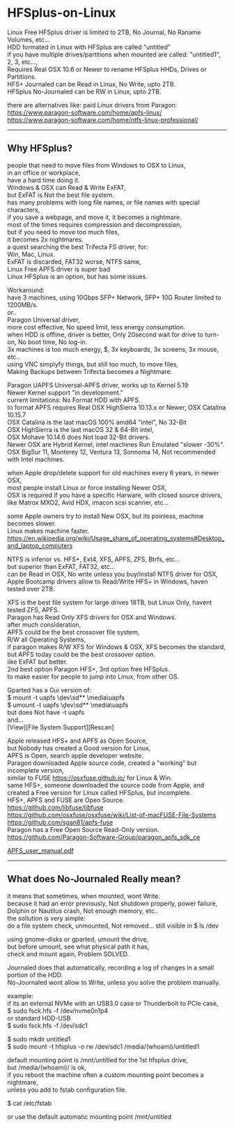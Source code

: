 # HFSplus-on-Linux

Linux Free HFSplus driver is limited to 2TB, No Journal, No Raname Volumes, etc... </br>
HDD formated in Linux with HFSplus are called "untitled" </br>
if you have multiple drives/partitions when mounted are called: "untitled1", 2, 3, etc..., </br>
Requires Real OSX 10.6 or Newer to rename HFSplus HHDs, Drives or Partitions. </br>
HFS+ Journaled can be Read in Linux, No Write, upto 2TB. </br>
HFSplus No-Journaled can be RW in Linux, upto 2TB. </br>

there are alternatives like: paid Linux drivers from Paragon: </br> 
https://www.paragon-software.com/home/apfs-linux/ </br>
https://www.paragon-software.com/home/ntfs-linux-professional/ </br>

----------

## Why HFSplus? 

people that need to move files from Windows to OSX to Linux, </br>
in an office or workplace, </br>
have a hard time doing it. </br>
Windows & OSX can Read & Write ExFAT, </br>
but ExFAT is Not the best file system. </br>
has many problems with long file names, or file names with special characters, </br>
if you save a webpage, and move it, it becomes a nightmare. </br>
most of the times requires compression and decompression, </br>
but if you need to move too much files, </br>
it becomes 2x nightmares. </br>
a quest searching the best Trifecta FS driver, for: </br>
Win, Mac, Linux. </br>
ExFAT is discarded, FAT32 worse, NTFS same, </br>
Linux Free APFS driver is super bad </br>
Linux HFSplus is an option, but has some issues. </br>

Workaround: </br>
have 3 machines, using 10Gbps SFP+ Network, SFP+ 10G Router limited to 1200MB/s. </br>
or.. </br>
Paragon Universal driver, </br>
more cost effective, No speed limit, less energy consumption. </br>
when HDD is offline, driver is better, Only 20second wait for drive to turn-on, No boot time, No log-in. </br>
3x machines is too much energy, $, 3x keyboards, 3x screens, 3x mouse, etc.. </br>
using VNC simplyfy things, but still too much, to move files, </br>
Making Backups between Trifecta becomes a Nightmare. </br>

Paragon UAPFS Universal-APFS driver, works up to Kernel 5.19 </br>
Newer Kernel support "in development." </br>
current limitations: No Format HDD with APFS. </br>
to format APFS requires Real OSX HighSierra 10.13.x or Newer, OSX Catalina 10.15.7 </br>
OSX Catalina is the last macOS 100% amd64 "intel", No 32-Bit </br>
OSX HighSierra is the last macOS 32 & 64-Bit intel, </br>
OSX Mohave 10.14.6 does Not load 32-Bit drivers. </br>
Newer OSX are Hybrid Kernel, intel machines Run Emulated "slower -30%". </br>
OSX BigSur 11, Monterey 12, Ventura 13, Sonnoma 14, Not recommended with Intel machines. </br>

when Apple drop/delete support for old machines every 6 years, in newer OSX, </br>
most people install Linux or force installing Newer OSX, </br>
OSX is required if you have a specific Harware, with closed source drivers, </br>
like Matrox MXO2, Avid HDX, imacon scsi scanner, etc... </br>

some Apple owners try to install New OSX, but its poinless, machine becomes slower. </br>
Linux makes machine faster. </br>
https://en.wikipedia.org/wiki/Usage_share_of_operating_systems#Desktop_and_laptop_computers </br>

NTFS is inferior vs. HFS+, Ext4, XFS, APFS, ZFS, Btrfs, etc... </br>
but superior than ExFAT, FAT32, etc... </br>
can be Read in OSX, No write unless you buy/install NTFS driver for OSX, </br>
Apple Bootcamp drivers allow to Read/Write HFS+ in Windows, haven tested over 2TB. </br>

XFS is the best file system for large drives 18TB, but Linux Only, havent tested ZFS, APFS. </br>
Paragon has Read Only XFS drivers for OSX and Windows. </br>
after much consideration, </br>
APFS could be the best crossover file system, </br>
R/W all Operating Systems, </br>
if paragon makes R/W XFS for Windows & OSX, XFS becomes the standard, </br>
but APFS today could be the best crossover option. </br>
like ExFAT but better. </br>
2nd best option Paragon HFS+, 3rd option free HFSplus. </br>
to make easier for people to jump into Linux, from other OS. </br>

Gparted has a Gui version of: </br>
$ mount -t uapfs \ḑev\sd** \media\uapfs </br>
$ umount -t uapfs \ḑev\sd** \media\uapfs </br>
but does Not have -t uapfs </br>
and... </br>
[View][File System Support][Rescan] </br>

Apple released HFS+ and APFS as Open Source, </br>
but Nobody has created a Good version for Linux, </br>
APFS is Open, search apple developer website. </br>
Paragon downloaded Apple source code, created a "working" but incomplete version, </br>
similar to FUSE https://osxfuse.github.io/ for Linux & Win. </br>
same HFS+, someone downloaded the source code from Apple, and created a Free version for Linux called HFSplus, but incomplete. </br>
HFS+, APFS and FUSE are Open Source. </br>
https://github.com/libfuse/libfuse </br>
https://github.com/osxfuse/osxfuse/wiki/List-of-macFUSE-File-Systems </br>
https://github.com/sgan81/apfs-fuse </br>
Paragon has a Free Open Source Read-Only version. </br>
https://github.com/Paragon-Software-Group/paragon_apfs_sdk_ce </br>

[APFS_user_manual.pdf](https://github.com/juanpc2018/HFSplus-on-Linux/files/13272392/APFS_user_manual.pdf)

----------

## What does No-Journaled Really mean?

it means that sometimes, when mounted, wont Write. </br>
because it had an error previously, Not shutdown properly, power failure, Dolphin or Nautilus crash, Not enough memory, etc..  </br>
the sollution is very simple: </br>
do a file system check, unmounted, Not removed... still visible in $ ls /dev </br>

using gnome-disks or gparted, umount the drive,  </br>
but before umount, see what physical path it has, </br>
check and mount again, Problem SOLVED. </br>

Journaled does that automatically, recording a log of changes in a small portion of the HDD. </br>
No-Journaled wont allow to Write, unless you solve the problem manually. </br>

example: </br>
if its an external NVMe with an USB3.0 case or Thunderbolt to PCIe case,  </br>
$ sudo fsck.hfs -f /dev/nvme0n1p4 </br>
or standard HDD-USB </br>
$ sudo fsck.hfs -f /dev/sdc1 </br>

$ sudo mkdir untitled1 </br>
$ sudo mount -t hfsplus -o rw /dev/sdc1 /media/(whoami)/untitled1 </br>

default mounting point is /mnt/untitled for the 1st hfsplus drive, </br>
but /media/(whoami)/ is ok, </br>
if you reboot the machine often a custom mounting point becomes a nightmare, </br>
unless you add to fstab configuration file. </br>

$ cat /etc/fstab </br>

or use the default automatic mounting point /mnt/untitled  </br>
